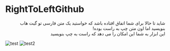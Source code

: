 # RightToLeftGithub

<div dir="rtl"> شاید تا حالا برای شما اتفاق افتاده باشد که خواستید یک متن فارسی تو گیت هاب بنویسید اما اون متن چپ به راست بوده! </div> 
<div dir="rtl"> این ابزار به شما این امکان را می دهد که راست به چپ بنویسید  </div>  

![test](https://user-images.githubusercontent.com/16706911/50558655-5c892480-0d05-11e9-90bd-34824da65a4c.PNG)
![test2](https://user-images.githubusercontent.com/16706911/50558656-5d21bb00-0d05-11e9-9cf1-136adee582d9.PNG)

